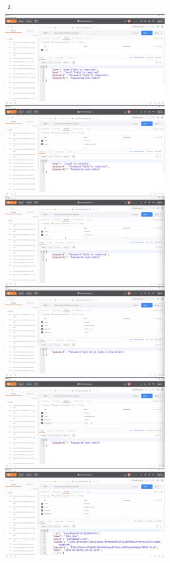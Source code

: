 

2.
![](images/validation-handlers-2-1.png)
![](images/validation-handlers-2-2.png)
![](images/validation-handlers-2-3.png)
![](images/validation-handlers-2-4.png)
![](images/validation-handlers-2-5.png)
![](images/validation-handlers-2-6.png)
